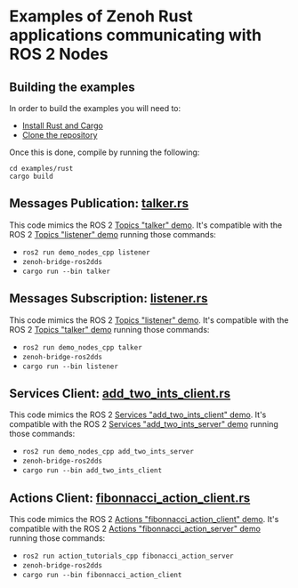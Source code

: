 # Examples of Zenoh Rust applications communicating with ROS 2 Nodes

## Building the examples
In order to build the examples you will need to:
* [Install Rust and Cargo](https://doc.rust-lang.org/cargo/getting-started/installation.html)
* [Clone the repository](https://github.com/eclipse-zenoh/zenoh-plugin-ros2dds)

Once this is done, compile by running the following:
```
cd examples/rust
cargo build
```

## Messages Publication: [talker.rs](src/bin/talker.rs)

This code mimics the ROS 2 [Topics "talker" demo](https://github.com/ros2/demos/blob/rolling/demo_nodes_cpp/src/topics/talker.cpp). It's compatible with the ROS 2 [Topics "listener" demo](https://github.com/ros2/demos/blob/rolling/demo_nodes_cpp/src/topics/listener.cpp) running those commands:
- `ros2 run demo_nodes_cpp listener`
- `zenoh-bridge-ros2dds`
- `cargo run --bin talker`

## Messages Subscription: [listener.rs](src/bin/listener.rs)

This code mimics the ROS 2 [Topics "listener" demo](https://github.com/ros2/demos/blob/rolling/demo_nodes_cpp/src/topics/listener.cpp). It's compatible with the ROS 2 [Topics "talker" demo](https://github.com/ros2/demos/blob/rolling/demo_nodes_cpp/src/topics/talker.cpp) running those commands:
- `ros2 run demo_nodes_cpp talker`
- `zenoh-bridge-ros2dds`
- `cargo run --bin listener`

## Services Client: [add_two_ints_client.rs](src/bin/add_two_ints_client.rs)

This code mimics the ROS 2 [Services "add_two_ints_client" demo](https://github.com/ros2/demos/blob/rolling/demo_nodes_cpp/src/services/add_two_ints_client.cpp). It's compatible with the ROS 2 [Services "add_two_ints_server" demo](https://github.com/ros2/demos/blob/rolling/demo_nodes_cpp/src/services/add_two_ints_server.cpp) running those commands:
- `ros2 run demo_nodes_cpp add_two_ints_server`
- `zenoh-bridge-ros2dds`
- `cargo run --bin add_two_ints_client`

## Actions Client: [fibonnacci_action_client.rs](src/bin/fibonnacci_action_client.rs)

This code mimics the ROS 2 [Actions "fibonnacci_action_client" demo](https://github.com/ros2/demos/blob/rolling/action_tutorials/action_tutorials_cpp/src/fibonacci_action_client.cpp). It's compatible with the ROS 2 [Actions "fibonnacci_action_server" demo](https://github.com/ros2/demos/blob/rolling/action_tutorials/action_tutorials_cpp/src/fibonacci_action_server.cpp) running those commands:
- `ros2 run action_tutorials_cpp fibonacci_action_server`
- `zenoh-bridge-ros2dds`
- `cargo run --bin fibonnacci_action_client`
